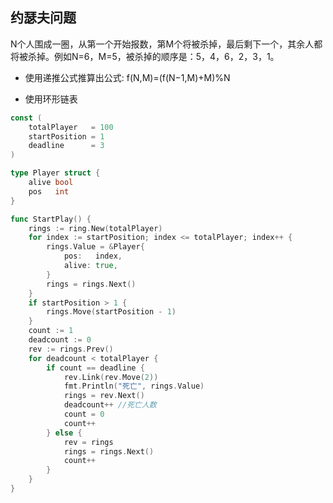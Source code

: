 ## 约瑟夫问题

N个人围成一圈，从第一个开始报数，第M个将被杀掉，最后剩下一个，其余人都将被杀掉。例如N=6，M=5，被杀掉的顺序是：5，4，6，2，3，1。

- 使用递推公式推算出公式:             f(N,M)=(f(N−1,M)+M)%N

- 使用环形链表

  

```go
const (
	totalPlayer   = 100
	startPosition = 1
	deadline      = 3
)

type Player struct {
	alive bool
	pos   int
}

func StartPlay() {
	rings := ring.New(totalPlayer)
	for index := startPosition; index <= totalPlayer; index++ {
		rings.Value = &Player{
			pos:   index,
			alive: true,
		}
		rings = rings.Next()
	}
	if startPosition > 1 {
		rings.Move(startPosition - 1)
	}
	count := 1
	deadcount := 0
	rev := rings.Prev()
	for deadcount < totalPlayer {
		if count == deadline {
			rev.Link(rev.Move(2))
			fmt.Println("死亡", rings.Value)
			rings = rev.Next()
			deadcount++ //死亡人数
			count = 0
			count++
		} else {
			rev = rings
			rings = rings.Next()
			count++
		}
	}
}
```

